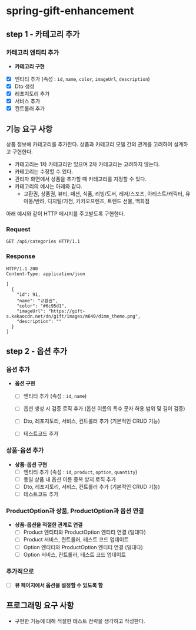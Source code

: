 # spring-gift-enhancement

## step 1 - 카테고리 추가

### 카테고리 엔티티 추가

- **카테고리 구현**
- [x]  엔티티 추가 (속성 : `id`, `name`, `color`, `imageUrl`, `description`)
- [x]  Dto 생성
- [x]  레포지토리 추가
- [x]  서비스 추가
- [x]  컨트롤러 추가

## 기능 요구 사항

상품 정보에 카테고리를 추가한다. 상품과 카테고리 모델 간의 관계를 고려하여 설계하고 구현한다.

- 카테고리는 1차 카테고리만 있으며 2차 카테고리는 고려하지 않는다.
- 카테고리는 수정할 수 있다.
- 관리자 화면에서 상품을 추가할 때 카테고리를 지정할 수 있다.
- 카테고리의 예시는 아래와 같다.
    - 교환권, 상품권, 뷰티, 패션, 식품, 리빙/도서, 레저/스포츠, 아티스트/캐릭터, 유아동/반려, 디지털/가전, 카카오프렌즈, 트렌드 선물, 백화점

아래 예시와 같이 HTTP 메시지를 주고받도록 구현한다.

### Request

```
GET /api/categories HTTP/1.1
```

### Response

```
HTTP/1.1 200
Content-Type: application/json

[
  {
    "id": 91,
    "name": "교환권",
    "color": "#6c95d1",
    "imageUrl": "https://gift-s.kakaocdn.net/dn/gift/images/m640/dimm_theme.png",
    "description": ""
  }
]

```

## step 2 - 옵션 추가

### 옵션 추가
- **옵션 구현**
    - [ ] 엔티티 추가 (속성 : `id`, `name`)
    - [ ] 옵션 생성 시 검증 로직 추가 (옵션 이름의 특수 문자 허용 범위 및 길이 검증)
    - [ ] Dto, 레포지토리, 서비스, 컨트롤러 추가 (기본적인 CRUD 기능)
    - [ ] 테스트코드 추가


### 상품-옵션 추가
- **상품-옵션 구현**
    - [ ] 엔티티 추가 (속성 : `id`, `product`, `option`, `quantity`)
    - [ ] 동일 상품 내 옵션 이름 중복 방지 로직 추가
    - [ ] Dto, 레포지토리, 서비스, 컨트롤러 추가 (기본적인 CRUD 기능)
    - [ ] 테스트코드 추가

### ProductOption과 상품, ProductOption과 옵션 연결
- **상품-옵션을 적절한 관계로 연결**
    - [ ] Product 엔티티와 ProductOption 엔티티 연결 (일대다)
    - [ ] Product 서비스, 컨트롤러, 테스트 코드 업데이트
    - [ ] Option 엔티티와 ProductOption 엔티티 연결 (일대다)
    - [ ] Option 서비스, 컨트롤러, 테스트 코드 업데이트

### 추가적으로
- [ ] **뷰 페이지에서 옵션을 설정할 수 있도록 함**

## 프로그래밍 요구 사항

- 구현한 기능에 대해 적절한 테스트 전략을 생각하고 작성한다.